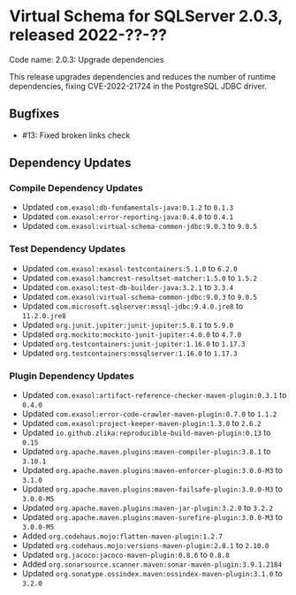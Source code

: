 # Virtual Schema for SQLServer 2.0.3, released 2022-??-??

Code name: 2.0.3: Upgrade dependencies

This release upgrades dependencies and reduces the number of runtime dependencies, fixing CVE-2022-21724 in the PostgreSQL JDBC driver.

## Bugfixes

* #13: Fixed broken links check

## Dependency Updates

### Compile Dependency Updates

* Updated `com.exasol:db-fundamentals-java:0.1.2` to `0.1.3`
* Updated `com.exasol:error-reporting-java:0.4.0` to `0.4.1`
* Updated `com.exasol:virtual-schema-common-jdbc:9.0.3` to `9.0.5`

### Test Dependency Updates

* Updated `com.exasol:exasol-testcontainers:5.1.0` to `6.2.0`
* Updated `com.exasol:hamcrest-resultset-matcher:1.5.0` to `1.5.2`
* Updated `com.exasol:test-db-builder-java:3.2.1` to `3.3.4`
* Updated `com.exasol:virtual-schema-common-jdbc:9.0.3` to `9.0.5`
* Updated `com.microsoft.sqlserver:mssql-jdbc:9.4.0.jre8` to `11.2.0.jre8`
* Updated `org.junit.jupiter:junit-jupiter:5.8.1` to `5.9.0`
* Updated `org.mockito:mockito-junit-jupiter:4.0.0` to `4.7.0`
* Updated `org.testcontainers:junit-jupiter:1.16.0` to `1.17.3`
* Updated `org.testcontainers:mssqlserver:1.16.0` to `1.17.3`

### Plugin Dependency Updates

* Updated `com.exasol:artifact-reference-checker-maven-plugin:0.3.1` to `0.4.0`
* Updated `com.exasol:error-code-crawler-maven-plugin:0.7.0` to `1.1.2`
* Updated `com.exasol:project-keeper-maven-plugin:1.3.0` to `2.6.2`
* Updated `io.github.zlika:reproducible-build-maven-plugin:0.13` to `0.15`
* Updated `org.apache.maven.plugins:maven-compiler-plugin:3.8.1` to `3.10.1`
* Updated `org.apache.maven.plugins:maven-enforcer-plugin:3.0.0-M3` to `3.1.0`
* Updated `org.apache.maven.plugins:maven-failsafe-plugin:3.0.0-M3` to `3.0.0-M5`
* Updated `org.apache.maven.plugins:maven-jar-plugin:3.2.0` to `3.2.2`
* Updated `org.apache.maven.plugins:maven-surefire-plugin:3.0.0-M3` to `3.0.0-M5`
* Added `org.codehaus.mojo:flatten-maven-plugin:1.2.7`
* Updated `org.codehaus.mojo:versions-maven-plugin:2.8.1` to `2.10.0`
* Updated `org.jacoco:jacoco-maven-plugin:0.8.6` to `0.8.8`
* Added `org.sonarsource.scanner.maven:sonar-maven-plugin:3.9.1.2184`
* Updated `org.sonatype.ossindex.maven:ossindex-maven-plugin:3.1.0` to `3.2.0`
